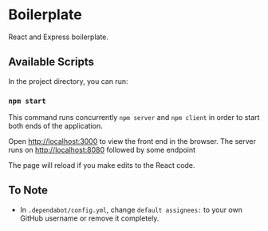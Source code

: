 # Boilerplate

React and Express boilerplate.

## Available Scripts

In the project directory, you can run:

### `npm start`

This command runs concurrently `npm server` and `npm client` in order to start both ends of the application.

Open [http://localhost:3000](http://localhost:3000) to view the front end in the browser.
The server runs on [http://localhost:8080](http://localhost:8080) followed by some endpoint

The page will reload if you make edits to the React code.

## To Note

- In `.dependabot/config.yml`, change `default assignees:` to your own GitHub username or remove it completely.
